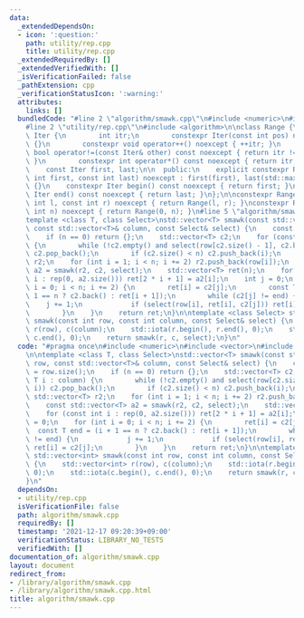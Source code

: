 ```yaml
---
data:
  _extendedDependsOn:
  - icon: ':question:'
    path: utility/rep.cpp
    title: utility/rep.cpp
  _extendedRequiredBy: []
  _extendedVerifiedWith: []
  _isVerificationFailed: false
  _pathExtension: cpp
  _verificationStatusIcon: ':warning:'
  attributes:
    links: []
  bundledCode: "#line 2 \"algorithm/smawk.cpp\"\n#include <numeric>\n#include <vector>\n\
    #line 2 \"utility/rep.cpp\"\n#include <algorithm>\n\nclass Range {\n    struct\
    \ Iter {\n        int itr;\n        constexpr Iter(const int pos) noexcept : itr(pos)\
    \ {}\n        constexpr void operator++() noexcept { ++itr; }\n        constexpr\
    \ bool operator!=(const Iter& other) const noexcept { return itr != other.itr;\
    \ }\n        constexpr int operator*() const noexcept { return itr; }\n    };\n\
    \    const Iter first, last;\n\n  public:\n    explicit constexpr Range(const\
    \ int first, const int last) noexcept : first(first), last(std::max(first, last))\
    \ {}\n    constexpr Iter begin() const noexcept { return first; }\n    constexpr\
    \ Iter end() const noexcept { return last; }\n};\n\nconstexpr Range rep(const\
    \ int l, const int r) noexcept { return Range(l, r); }\nconstexpr Range rep(const\
    \ int n) noexcept { return Range(0, n); }\n#line 5 \"algorithm/smawk.cpp\"\n\n\
    template <class T, class Select>\nstd::vector<T> smawk(const std::vector<T>& row,\
    \ const std::vector<T>& column, const Select& select) {\n    const int n = row.size();\n\
    \    if (n == 0) return {};\n    std::vector<T> c2;\n    for (const T i : column)\
    \ {\n        while (!c2.empty() and select(row[c2.size() - 1], c2.back(), i))\
    \ c2.pop_back();\n        if (c2.size() < n) c2.push_back(i);\n    }\n    std::vector<T>\
    \ r2;\n    for (int i = 1; i < n; i += 2) r2.push_back(row[i]);\n    const std::vector<T>\
    \ a2 = smawk(r2, c2, select);\n    std::vector<T> ret(n);\n    for (const int\
    \ i : rep(0, a2.size())) ret[2 * i + 1] = a2[i];\n    int j = 0;\n    for (int\
    \ i = 0; i < n; i += 2) {\n        ret[i] = c2[j];\n        const T end = (i +\
    \ 1 == n ? c2.back() : ret[i + 1]);\n        while (c2[j] != end) {\n        \
    \    j += 1;\n            if (select(row[i], ret[i], c2[j])) ret[i] = c2[j];\n\
    \        }\n    }\n    return ret;\n}\n\ntemplate <class Select> std::vector<int>\
    \ smawk(const int row, const int column, const Select& select) {\n    std::vector<int>\
    \ r(row), c(column);\n    std::iota(r.begin(), r.end(), 0);\n    std::iota(c.begin(),\
    \ c.end(), 0);\n    return smawk(r, c, select);\n}\n"
  code: "#pragma once\n#include <numeric>\n#include <vector>\n#include \"../utility/rep.cpp\"\
    \n\ntemplate <class T, class Select>\nstd::vector<T> smawk(const std::vector<T>&\
    \ row, const std::vector<T>& column, const Select& select) {\n    const int n\
    \ = row.size();\n    if (n == 0) return {};\n    std::vector<T> c2;\n    for (const\
    \ T i : column) {\n        while (!c2.empty() and select(row[c2.size() - 1], c2.back(),\
    \ i)) c2.pop_back();\n        if (c2.size() < n) c2.push_back(i);\n    }\n   \
    \ std::vector<T> r2;\n    for (int i = 1; i < n; i += 2) r2.push_back(row[i]);\n\
    \    const std::vector<T> a2 = smawk(r2, c2, select);\n    std::vector<T> ret(n);\n\
    \    for (const int i : rep(0, a2.size())) ret[2 * i + 1] = a2[i];\n    int j\
    \ = 0;\n    for (int i = 0; i < n; i += 2) {\n        ret[i] = c2[j];\n      \
    \  const T end = (i + 1 == n ? c2.back() : ret[i + 1]);\n        while (c2[j]\
    \ != end) {\n            j += 1;\n            if (select(row[i], ret[i], c2[j]))\
    \ ret[i] = c2[j];\n        }\n    }\n    return ret;\n}\n\ntemplate <class Select>\
    \ std::vector<int> smawk(const int row, const int column, const Select& select)\
    \ {\n    std::vector<int> r(row), c(column);\n    std::iota(r.begin(), r.end(),\
    \ 0);\n    std::iota(c.begin(), c.end(), 0);\n    return smawk(r, c, select);\n\
    }\n"
  dependsOn:
  - utility/rep.cpp
  isVerificationFile: false
  path: algorithm/smawk.cpp
  requiredBy: []
  timestamp: '2021-12-17 09:20:39+09:00'
  verificationStatus: LIBRARY_NO_TESTS
  verifiedWith: []
documentation_of: algorithm/smawk.cpp
layout: document
redirect_from:
- /library/algorithm/smawk.cpp
- /library/algorithm/smawk.cpp.html
title: algorithm/smawk.cpp
---
```


